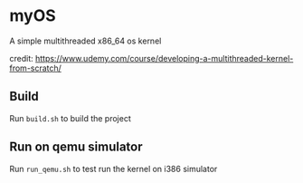 # myOS
A simple multithreaded x86_64 os kernel

credit: https://www.udemy.com/course/developing-a-multithreaded-kernel-from-scratch/

## Build
Run `build.sh` to build the project

## Run on qemu simulator
Run `run_qemu.sh` to test run the kernel on i386 simulator
